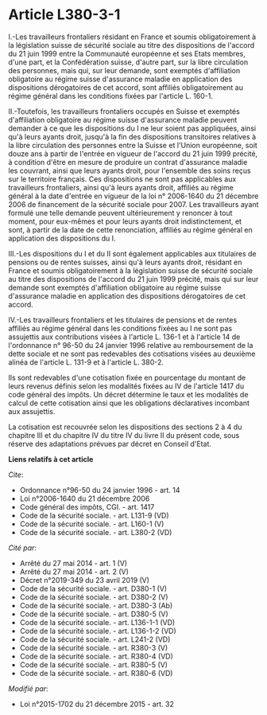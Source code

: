# Article L380-3-1

I.-Les travailleurs frontaliers résidant en France et soumis obligatoirement à la législation suisse de sécurité sociale au
titre des dispositions de l'accord du 21 juin 1999 entre la Communauté européenne et ses Etats membres, d'une part, et la
Confédération suisse, d'autre part, sur la libre circulation des personnes, mais qui, sur leur demande, sont exemptés
d'affiliation obligatoire au régime suisse d'assurance maladie en application des dispositions dérogatoires de cet accord,
sont affiliés obligatoirement au régime général dans les conditions fixées par l'article L. 160-1. 

II.-Toutefois, les travailleurs frontaliers occupés en Suisse et exemptés d'affiliation obligatoire au régime suisse
d'assurance maladie peuvent demander à ce que les dispositions du I ne leur soient pas appliquées, ainsi qu'à leurs ayants
droit, jusqu'à la fin des dispositions transitoires relatives à la libre circulation des personnes entre la Suisse et l'Union
européenne, soit douze ans à partir de l'entrée en vigueur de l'accord du 21 juin 1999 précité, à condition d'être en mesure
de produire un contrat d'assurance maladie les couvrant, ainsi que leurs ayants droit, pour l'ensemble des soins reçus sur le
territoire français. Ces dispositions ne sont pas applicables aux travailleurs frontaliers, ainsi qu'à leurs ayants droit,
affiliés au régime général à la date d'entrée en vigueur de la loi n° 2006-1640 du 21 décembre 2006 de financement de la
sécurité sociale pour 2007. Les travailleurs ayant formulé une telle demande peuvent ultérieurement y renoncer à tout moment,
pour eux-mêmes et pour leurs ayants droit indistinctement, et sont, à partir de la date de cette renonciation, affiliés au
régime général en application des dispositions du I. 

III.-Les dispositions du I et du II sont également applicables aux titulaires de pensions ou de rentes suisses, ainsi qu'à
leurs ayants droit, résidant en France et soumis obligatoirement à la législation suisse de sécurité sociale au titre des
dispositions de l'accord du 21 juin 1999 précité, mais qui sur leur demande sont exemptés d'affiliation obligatoire au régime
suisse d'assurance maladie en application des dispositions dérogatoires de cet accord. 

IV.-Les travailleurs frontaliers et les titulaires de pensions et de rentes affiliés au régime général dans les conditions
fixées au I ne sont pas assujettis aux contributions visées à l'article L. 136-1 et à l'article 14 de l'ordonnance n° 96-50
du 24 janvier 1996 relative au remboursement de la dette sociale et ne sont pas redevables des cotisations visées au deuxième
alinéa de l'article L. 131-9 et à l'article L. 380-2. 

Ils sont redevables d'une cotisation fixée en pourcentage du montant de leurs revenus définis selon les modalités fixées au
IV de l'article 1417 du code général des impôts. Un décret détermine le taux et les modalités de calcul de cette cotisation
ainsi que les obligations déclaratives incombant aux assujettis. 

La cotisation est recouvrée selon les dispositions des sections 2 à 4 du chapitre III et du chapitre IV du titre IV du livre
II du présent code, sous réserve des adaptations prévues par décret en Conseil d'Etat.

**Liens relatifs à cet article**

_Cite_:

  - Ordonnance n°96-50 du 24 janvier 1996 - art. 14
  - Loi n°2006-1640 du 21 décembre 2006
  - Code général des impôts, CGI. - art. 1417
  - Code de la sécurité sociale. - art. L131-9 (VD)
  - Code de la sécurité sociale. - art. L160-1 (V)
  - Code de la sécurité sociale. - art. L380-2 (VD)

_Cité par_:

  - Arrêté du 27 mai 2014 - art. 1 (V)
  - Arrêté du 27 mai 2014 - art. 2 (V)
  - Décret n°2019-349 du 23 avril 2019 (V)
  - Code de la sécurité sociale. - art. D380-1 (V)
  - Code de la sécurité sociale. - art. D380-2 (V)
  - Code de la sécurité sociale. - art. D380-3 (Ab)
  - Code de la sécurité sociale. - art. D380-5 (V)
  - Code de la sécurité sociale. - art. L136-1-1 (VD)
  - Code de la sécurité sociale. - art. L136-1-2 (VD)
  - Code de la sécurité sociale. - art. L241-2 (VD)
  - Code de la sécurité sociale. - art. R380-3 (V)
  - Code de la sécurité sociale. - art. R380-4 (VD)
  - Code de la sécurité sociale. - art. R380-5 (V)
  - Code de la sécurité sociale. - art. R380-6 (VD)

_Modifié par_:

  - Loi n°2015-1702 du 21 décembre 2015 - art. 32
